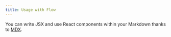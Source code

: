 ```yaml
---
title: Usage with Flow
---
```


You can write JSX and use React components within your Markdown thanks to [MDX](https://mdxjs.com/).
